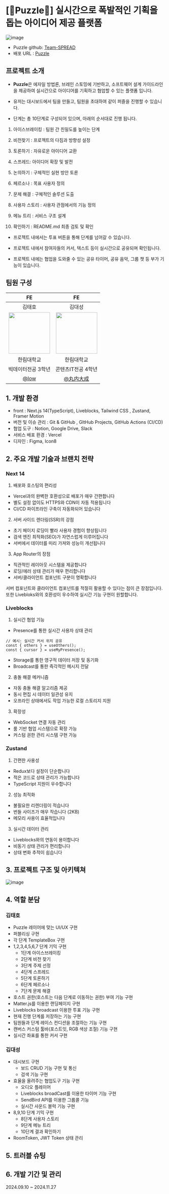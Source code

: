 
# [🧩Puzzle🧩] 실시간으로 폭발적인 기획을 돕는 아이디어 제공 플랫폼


![image](https://github.com/user-attachments/assets/d91fb3e5-275d-41db-8ae4-7b8e20380f88)


 - Puzzle github: [Team-SPREAD](https://github.com/Team-SPREAD)   
 - 배포 URL : [Puzzle](http://Puzzle.io)   

## 프로젝트 소개
- **Puzzle**은 에자일 방법론, 브레인 스토밍에 기반하고, 소프트웨어 설계 가이드라인을 제공하여 실시간으로 아이디어를 기획하고 협업할 수 있는 플랫폼 입니다.

 - 유저는 대시보드에서 팀을 만들고, 팀원을 초대하여 같이  퍼즐을 진행할 수 있습니다.

- 단계는 총 10단계로 구성되어 있으며, 아래의 순서대로 진행 됩니다.

1. 아이스브레이킹 : 팀원 간 친밀도를 높이는 단계

2. 비전찾기 : 프로젝트의 다짐과 방향성 설정

3. 토론하기 : 자유로운 아이디어 교환

4. 스프레드: 아이디어 확장 및 발전

5. 논의하기 : 구체적인 실현 방안 토론

6. 페르소나 : 목표 사용자 정의

7. 문제 해결 : 구체적인 솔루션 도출

8. 사용자 스토리 : 사용자 관점에서의 기능 정의

9. 메뉴 트리 : 서비스 구조 설계

10. 확인하기 : README.md 최종 검토 및 확인

- 프로젝트 내에서는 투표 버튼을 통해 단계를 넘어갈 수 있습니다.

- 프로젝트 내에서 참여자들의 커서, 텍스트 등이 실시간으로 공유되며 확인됩니다.

- 프로젝트 내에는 협업을 도와줄 수 있는 공유 타이머, 공유 음악, 그룹 챗 등 부가 기능이 있습니다.

## 팀원 구성

|FE | FE | 
| :---: | :---: | 
| 김태호 | 김대성 | |
|  <img width="130px" src="https://avatars.githubusercontent.com/u/126559845?v=4" /> |  <img width="130px" src="https://avatars.githubusercontent.com/u/131854855?v=4" /> |
| 한림대학교 | 한림대학교 | 
| 빅데이터전공 3학년 | 콘텐츠IT전공 4학년 | 
| [@low](https://github.com/ho8ae)|[@丸内大成](https://github.com/KimMaru10)|

 
##  1. 개발 환경

- front : Next.js 14(TypeScript), Liveblocks, Tailwind CSS , Zustand, Framer Motion
- 버전 및 이슈 관리 : Git & GitHub , GItHub Projects, GitHub Actions (CI/CD)
- 협업 도구 : Notion, Google Drive, Slack
- 서비스 배포 환경 : Vercel
- 디자인 : Figma, Icon8


## 2. 주요 개발 기술과 브랜치 전략

### Next 14
1. 배포와 호스팅의 편리성
  - Vercel과의 완벽한 호환성으로 배포가 매우 간편합니다
  - 별도 설정 없이도 HTTPS와 CDN이 자동 적용됩니다
  - CI/CD 파이프라인 구축이 자동화되어 있습니다


2. 서버 사이드 렌더링(SSR)의 강점
 - 초기 페이지 로딩이 빨라 사용자 경험이 향상됩니다
 - 검색 엔진 최적화(SEO)가 자연스럽게 이루어집니다
 - 서버에서 데이터를 미리 가져와 성능이 개선됩니다

3. App Router의 장점
  - 직관적인 레이아웃 시스템을 제공합니다
  - 로딩/에러 상태 관리가 매우 편리합니다
  - 서버/클라이언트 컴포넌트 구분이 명확합니다

서버 컴포넌트와 클라이언트 컴포넌트를 적절히 활용할 수 있다는 점이 큰 장점입니다. 또한 Livebloks와의 호환성이 우수하여 실시간 기능 구현이 원할합니다.

### Liveblocks
1. 실시간 협업 기능
  - Presence를 통한 실시간 사용자 상태 관리
```
// 예시: 실시간 커서 위치 공유
const { others } = useOthers();
const { cursor } = useMyPresence();
```
  - Storage를 통한 영구적 데이터 저장 및 동기화
   - Broadcast를 통한 즉각적인 메시지 전달

2. 충돌 해결 메커니즘
 - 자동 충돌 해결 알고리즘 제공
 - 동시 편집 시 데이터 일관성 유지
 - 오프라인 상태에서도 작업 가능한 로컬 스토리지 지원
3. 확장성
 - WebSocket 연결 자동 관리
 - 룸 기반 협업 시스템으로 확장 가능
 - 커스텀 권한 관리 시스템 구현 가능
### Zustand
1. 간편한 사용성
- Redux보다 설정이 단순합니다
- 적은 코드로 상태 관리가 가능합니다
- TypeScript 지원이 우수합니다
2. 성능 최적화
- 불필요한 리렌더링이 적습니다
- 번들 사이즈가 매우 작습니다 (2KB)
- 메모리 사용이 효율적입니다
3. 실시간 데이터 관리
- Liveblocks와의 연동이 용이합니다
- 비동기 상태 관리가 편리합니다
- 상태 변화 추적이 쉽습니다


## 3. 프로젝트 구조 및 아키텍쳐
![image](https://github.com/user-attachments/assets/f4ea89ce-228a-4cbb-a9e7-38eb8e8579c0)


## 4. 역할 분담 
### 김태호
- Puzzle 레이어에 맞는 UI/UX 구현
- 퍼블리싱 구현
- 각 단계 TemplateBox 구현
- 1,2,3,4,5,6,7 단계 기믹 구현
  - 1단계 아이스브레이킹
  - 2단계 비전 찾기
  - 3단계 주제 선정
  - 4단계 스프레드
  - 5단계 토론하기
  - 6단계 페르소나
  - 7단계 문제 해결
- 호스트 권한(호스트는 다음 단계로 이동하는 권한) 부여 기능 구현
- Matter.js를 이용한 랜딩페이지 구현
- Liveblocks broadcast 이용한 투표 기능 구현
- 현재 진행 단계를 저장하는 기능 구현
- 팀원들과 단계 레이스 컨디션을 조절하는 기능 구현
- 캔버스 커스텀 툴바(포스트잇, RGB 색상 조절) 기능 구현
- 실시간 좌표를 통한 커서 구현
  

### 김대성
- 대시보드 구현
  - 보드 CRUD 기능 구현 및 통신
  - 검색 기능 구현
- 효율을 올려주는 협업도구 기능 구현
  - 오디오 플레이어
  - Liveblocks broadCast를 이용한 타이머 기능 구현
  - SendBird API를 이용한 그룹콜 기능
  - 실시간 사운드 블럭 기능 구현
- 8,9,10 단계 기믹 구현
  -  8단계 사용자 스토리
  -  9단계 메뉴 트리
  -  10단계 결과 확인하기
- RoomToken, JWT Token 상태 관리 
  

## 5. 트러블 슈팅

## 6. 개발 기간 및 관리

2024.09.10 ~ 2024.11.27









